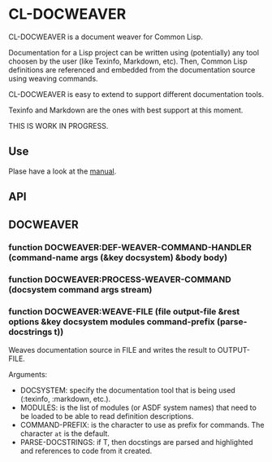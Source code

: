 

# CL-DOCWEAVER

CL-DOCWEAVER is a document weaver for Common Lisp.

Documentation for a Lisp project can be written using (potentially) any tool choosen by the user (like Texinfo, Markdown, etc). Then, Common Lisp definitions are referenced and embedded from the documentation source using weaving commands.

CL-DOCWEAVER is easy to extend to support different documentation tools.

Texinfo and Markdown are the ones with best support at this moment.

THIS IS WORK IN PROGRESS.

## Use

Plase have a look at the [manual](doc/cl-docweaver.html "manual").

## API

## DOCWEAVER

### function DOCWEAVER:DEF-WEAVER-COMMAND-HANDLER (command-name args (&key docsystem) &body body)



### function DOCWEAVER:PROCESS-WEAVER-COMMAND (docsystem command args stream)



### function DOCWEAVER:WEAVE-FILE (file output-file &rest options &key docsystem modules command-prefix (parse-docstrings t))
Weaves documentation source in FILE and writes the result to OUTPUT-FILE.

Arguments:

- DOCSYSTEM: specify the documentation tool that is being used (:texinfo, :markdown, etc.).
- MODULES: is the list of modules (or ASDF system names) that need to be loaded to be able to read definition descriptions.
- COMMAND-PREFIX: is the character to use as prefix for commands. The character `at` is the default.
- PARSE-DOCSTRINGS: if T, then docstings are parsed and highlighted and references to code from it created.



